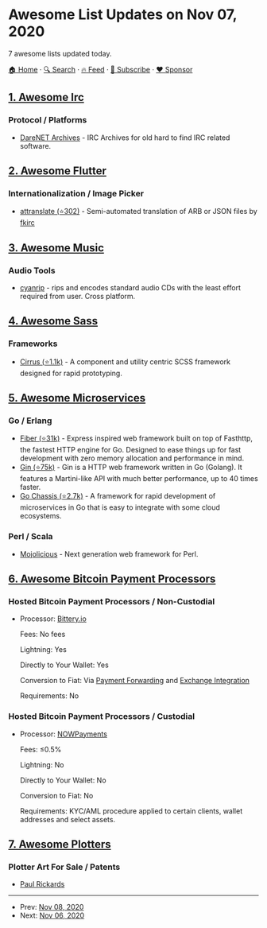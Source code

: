# Awesome List Updates on Nov 07, 2020

7 awesome lists updated today.

[🏠 Home](/README.md) · [🔍 Search](https://www.trackawesomelist.com/search/) · [🔥 Feed](https://www.trackawesomelist.com/rss.xml) · [📮 Subscribe](https://trackawesomelist.us17.list-manage.com/subscribe?u=d2f0117aa829c83a63ec63c2f&id=36a103854c) · [❤️  Sponsor](https://github.com/sponsors/theowenyoung)



## [1. Awesome Irc](/content/davisonio/awesome-irc/README.md)

### Protocol / Platforms

*   [DareNET Archives](https://archives.darenet.org) - IRC Archives for old hard to find IRC related software.

## [2. Awesome Flutter](/content/Solido/awesome-flutter/README.md)

### Internationalization / Image Picker

*   [attranslate (⭐302)](https://github.com/fkirc/attranslate) - Semi-automated translation of ARB or JSON files by [fkirc](https://github.com/fkirc)

## [3. Awesome Music](/content/ciconia/awesome-music/README.md)

### Audio Tools

*   [cyanrip](https://github.com/atomnuker/cyanrip) - rips and encodes standard audio CDs with the least effort required from user. Cross platform.

## [4. Awesome Sass](/content/Famolus/awesome-sass/README.md)

### Frameworks

*   [Cirrus (⭐1.1k)](https://github.com/Spiderpig86/Cirrus) - A component and utility centric SCSS framework designed for rapid prototyping.

## [5. Awesome Microservices](/content/mfornos/awesome-microservices/README.md)

### Go / Erlang

*   [Fiber (⭐31k)](https://github.com/gofiber/fiber) - Express inspired web framework built on top of Fasthttp, the fastest HTTP engine for Go. Designed to ease things up for fast development with zero memory allocation and performance in mind.
*   [Gin (⭐75k)](https://github.com/gin-gonic/gin) - Gin is a HTTP web framework written in Go (Golang). It features a Martini-like API with much better performance, up to 40 times faster.
*   [Go Chassis (⭐2.7k)](https://github.com/go-chassis/go-chassis) - A framework for rapid development of microservices in Go that is easy to integrate with some cloud ecosystems.

### Perl / Scala

*   [Mojolicious](https://mojolicious.org/) - Next generation web framework for Perl.

## [6. Awesome Bitcoin Payment Processors](/content/alexk111/awesome-bitcoin-payment-processors/README.md)

### Hosted Bitcoin Payment Processors / Non-Custodial

- Processor: [Bittery.io](https://bittery.io/)

  Fees: No fees

  Lightning: Yes

  Directly to Your Wallet: Yes

  Conversion to Fiat: Via [Payment Forwarding](https://www.blockonomics.co/views/payment_forwarding.html) and [Exchange Integration](https://redbtc.org/flows/integrations/kraken-exchange/)

  Requirements: No



### Hosted Bitcoin Payment Processors / Custodial

- Processor: [NOWPayments](https://nowpayments.io/)

  Fees: ≤0.5%

  Lightning: No

  Directly to Your Wallet: No

  Conversion to Fiat: No

  Requirements: KYC/AML procedure applied to certain clients, wallet addresses and select assets.



## [7. Awesome Plotters](/content/beardicus/awesome-plotters/README.md)

### Plotter Art For Sale / Patents

*   [Paul Rickards](https://shop.paulrickards.com)

---

- Prev: [Nov 08, 2020](/content/2020/11/08/README.md)
- Next: [Nov 06, 2020](/content/2020/11/06/README.md)